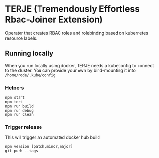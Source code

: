 # TERJE (Tremendously Effortless Rbac-Joiner Extension)
Operator that creates RBAC roles and rolebinding based on kubernetes resource labels.

## Running locally
When you run locally using docker, TERJE needs a kubeconfig to connect to the cluster.
You can provide your own by bind-mounting it into `/home/node/.kube/config`

### Helpers
```
npm start
npm test
npm run build
npm run debug
npm run clean
```

### Trigger release
This will trigger an automated docker hub build
```
npm version [patch,minor,major]
git push --tags
```

